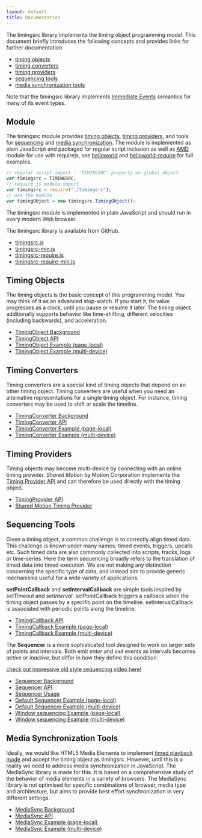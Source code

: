 ```yaml
---
layout: default
title: Documentation
---
```


The timingsrc library implements the timing object programming model. 
This document briefly introduces the following concepts and provides links for further documentation.

- [timing objects](#timingobject)
- [timing converters](#timingconverter)
- [timing providers](#timingprovider)
- [sequencing tools](#sequencing)
- [media synchronization tools](#mediasync)
 
Note that the timingsrc library implements [Immediate Events](background_eventing.html) semantics for many of its event types. 

 

<a name="timingsrc"></a>
## Module

The timingsrc module provides [timing objects](#timingobject), [timing providers](#timingprovider), and tools for [sequencing](#sequencing) and [media synchronization](#mediasync). The module is implemented as plain JavaScript and packaged for regular script inclusion as well as [AMD](http://requirejs.org/) module for use with requirejs, see [helloworld](../examples/helloworld.html) and [helloworld-require](../examples/helloworld-require.html) for full examples. 

```javascript
// regular script import - 'TIMINGSRC' property on global object 
var timingsrc = TIMINGSRC;              
// require js module import
var timingsrc = require("./timingsrc");
// use the module
var timingObject = new timingsrc.TimingObject();
```

The timingsrc module is implemented in plain JavaScript and should run in every modern Web browser.

The timingsrc library is available from GitHub.

- [timingsrc.js](../lib/timingsrc.js)
- [timingsrc-min.js](../lib/timingsrc-min.js)
- [timingsrc-require.js](../lib/timingsrc-require.js)
- [timingsrc-require-min.js](../lib/timingsrc-require-min.js)


<a name="timingobject"></a>
## Timing Objects

The timing objects is the basic concept of this programming model. You may think of it as an advanced stop-watch.
If you start it, its value progresses as a clock, until you pause or resume it later. The timing object additionally 
supports behavior like time-shifting, different velocities (including backwards), and acceleration.

- [TimingObject Background](background_timingobject.html)
- [TimingObject API](api_timingobject.html)
- [TimingObject Example (page-local)](exp_timingobject.html)
- [TimingObject Example (multi-device)](online_timingobject.html)

<a name="timingconverter"></a>
## Timing Converters

Timing converters are a special kind of timing objects that depend on an other timing object.
Timing converters are useful when you need an alternative representations for a single timing object. For instance, 
timing converters may be used to shift or scale the timeline.

- [TimingConverter Background](background_timingconverter.html)
- [TimingConverter API](api_timingconverter.html)
- [TimingConverter Example (page-local)](exp_timingconverter.html)
- [TimingConverter Example (multi-device)](online_timingconverter.html)

<a name="timingprovider"></a>
## Timing Providers

Timing objects may become multi-device by connecting with an online timing provider. *Shared Motion* by Motion Corporation implements the [Timing Provider API](api_timingprovider.html) and can therefore be used directly with the timing object.

- [TimingProvider API](api_timingprovider.html)
- [Shared Motion Timing Provider](shared_motion.html)

<a name="sequencing"></a>
## Sequencing Tools

Given a timing object, a common challenge is to correctly align timed data. This challenge is known under many names;
timed events, triggers, upcalls etc. Such timed data are also commonly collected into scripts, tracks, logs or time-series. 
Here the term sequencing broadly refers to the translation of timed data into timed execution. We are not making any
distinction concerning the specific type of data, and instead aim to provide generic mechanisms useful for a wide variety of applications.

**setPointCallback** and **setIntervalCallback** are simple tools inspired by _setTimeout_ and _setInterval_. setPointCallback triggers a callback when the timing object passes by a specific point on the timeline. setIntervalCallback is associated with periodic points along the timeline.

- [TimingCallback API](api_timingcallback.html)
- [TimingCallback Example (page-local)](exp_timingcallback.html)
- [TimingCallback Example (multi-device)](online_timingcallback.html)

The **Sequencer** is a more sophisticated tool designed to work on larger sets of points and intervals. Both emit _enter_ and _exit_ events as intervals becomes _active_ or _inactive_, but differ in how they define this condition. 

[check out impressive old style sequencing video here!](https://www.facebook.com/Excite.Espana/videos/10154330747448032/)

- [Sequencer Background](background_sequencer.html)
- [Sequencer API](api_sequencer.html)
- [Sequencer Usage](usage_sequencer.html)
- [Default Sequencer Example (page-local)](exp_sequencer.html)
- [Default Sequencer Example (multi-device)](online_sequencer.html)
- [Window sequencing Example (page-local)](exp_windowsequencer.html)
- [Window sequencing Example (multi-device)](online_windowsequencer.html)


<a name="mediasync"></a>
## Media Synchronization Tools

Ideally, we would like HTML5 Media Elements to implement [timed playback mode](http://webtiming.github.io/timingobject/#media-elements-and-the-timing-object) and accept the timing object as timingsrc. However, until this is a reality we need to address media synchronization in JavaScript. The MediaSync library is made for this. It is based on a comprehensive study of the behavior of media elements in a variety of browsers. The MediaSync library is not optimised for specific combinations of browser, media type and architecture, but aims to provide best effort synchronization in very different settings.

- [MediaSync Background](background_mediasync.html)
- [MediaSync API](api_mediasync.html)
- [MediaSync Example (page-local)](exp_mediasync.html)
- [MediaSync Example (multi-device)](online_mediasync.html)

